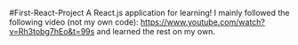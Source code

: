 #First-React-Project
A React.js application for learning! I mainly followed the following video (not my own code): https://www.youtube.com/watch?v=Rh3tobg7hEo&t=99s and learned the rest on my own.
